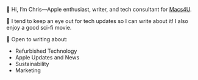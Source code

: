 👋 Hi, I’m Chris—Apple enthusiast, writer, and tech consultant for <a href="macs4U.com">Macs4U</a>. 

👀 I tend to keep an eye out for tech updates so I can write about it! I also enjoy a good sci-fi movie.

🌱 Open to writing about:
- Refurbished Technology
- Apple Updates and News
- Sustainability
- Marketing

<!---
ChrisCantrell2000/ChrisCantrell2000 is a ✨ special ✨ repository because its `README.md` (this file) appears on your GitHub profile.
You can click the Preview link to take a look at your changes.
--->
